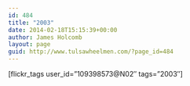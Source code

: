 ```yaml
---
id: 484
title: "2003"
date: 2014-02-18T15:15:39+00:00
author: James Holcomb
layout: page
guid: http://www.tulsawheelmen.com/?page_id=484
---
```

[flickr\_tags user\_id=&#8221;109398573@N02&#8243; tags=&#8221;2003&#8243;]